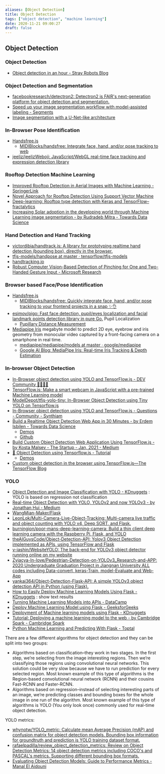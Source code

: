 ```yaml
---
aliases: [Object Detection]
title: Object Detection
tags: ["object detection", "machine learning"]
date: 2020-11-21 09:00:27
draft: false
---
```


## Object Detection

### Object Detection

- [Object detection in an hour - Stray Robots Blog](https://www.strayrobots.io/blog/object-detection-in-an-hour)

### Object Detection and Segmentation

- [facebookresearch/detectron2: Detectron2 is FAIR's next-generation platform for object detection and segmentation.](https://github.com/facebookresearch/detectron2)
- [Speed up your image segmentation workflow with model-assisted labeling - Segments](https://segments.ai/blog/speed-up-image-segmentation-with-model-assisted-labeling)
- [Image segmentation with a U-Net-like architecture](https://keras.io/examples/vision/oxford_pets_image_segmentation/)

### In-Browser Pose Identification

- [Handsfree.js](https://handsfree.js.org/)
    - [MIDIBlocks/handsfree: Integrate face, hand, and/or pose tracking to web](https://github.com/MIDIBlocks/handsfree)
- [jeeliz/jeelizWeboji: JavaScript/WebGL real-time face tracking and expression detection library](https://github.com/jeeliz/jeelizWeboji)

### Rooftop Detection Machine Learning

- [Improved Rooftop Detection in Aerial Images with Machine Learning - SpringerLink](https://link.springer.com/article/10.1023/A:1025623527461)
- [Novel Approach for Rooftop Detection Using Support Vector Machine](https://www.hindawi.com/journals/isrn/2013/819768/)
- [Deep-learning: Rooftop type detection with Keras and TensorFlow–fractalytics](https://fractalytics.io/rooftop-detection-with-keras-tensorflow)
- [Increasing Solar adoption in the developing world through Machine Learning image segmentation - by Rudradeb Mitra - Towards Data Science](https://towardsdatascience.com/using-image-segmentation-to-identify-rooftops-in-low-resolution-satellite-images-c791975d91cc)

### Hand Detection and Hand Tracking

- [victordibia/handtrack.js: A library for prototyping realtime hand detection (bounding box), directly in the browser.](https://github.com/victordibia/handtrack.js)
- [tfjs-models/handpose at master · tensorflow/tfjs-models](https://github.com/tensorflow/tfjs-models/tree/master/handpose)
- [handtracking.io](https://handtracking.io/)
- [Robust Computer Vision-Based Detection of Pinching for One and Two-Handed Gesture Input - Microsoft Research](https://www.microsoft.com/en-us/research/publication/robust-computer-vision-based-detection-pinching-one-two-handed-gesture-input/)

### Browser based Face/Pose Identification

- [Handsfree.js](https://handsfree.js.org/)
    - [MIDIBlocks/handsfree: Quickly integrate face, hand, and/or pose tracking to your frontend projects in a snap ✨👌](https://github.com/midiblocks/handsfree)
- [esimov/pigo: Fast face detection, pupil/eyes localization and facial landmark points detection library in pure Go.](https://github.com/esimov/pigo) Pupil Localization
    - [Pupillary Distance Measurement](https://www.visionworks.com/pd-measurement)
- [Mediapipe Iris](https://drive.google.com/file/d/1bsWbokp9AklH2ANjCfmjqEzzxO1CNbMu/preview) megabyte model to predict 2D eye, eyebrow and iris geometry from monocular video captured by a front-facing camera on a smartphone in real time.
    - [mediapipe/mediapipe/models at master · google/mediapipe](https://github.com/google/mediapipe/tree/master/mediapipe/models)
    - [Google AI Blog: MediaPipe Iris: Real-time Iris Tracking & Depth Estimation](https://ai.googleblog.com/2020/08/mediapipe-iris-real-time-iris-tracking.html)

### In-browser Object Detection

- [In-Browser object detection using YOLO and TensorFlow.js - DEV Community 👩‍💻👨‍💻](https://dev.to/skalskip/in-browser-object-detection-using-yolo-and-tensorflow-js-4c9h)
- [TensorFlow.js: Make a smart webcam in JavaScript with a pre-trained Machine Learning model](https://codelabs.developers.google.com/codelabs/tensorflowjs-object-detection#0)
- [ModelDepot/tfjs-yolo-tiny: In-Browser Object Detection using Tiny YOLO on Tensorflow.js](https://github.com/ModelDepot/tfjs-yolo-tiny)
- [In-Browser object detection using YOLO and TensorFlow.js - Questions - Community - Synthiam](https://synthiam.com/Community/Questions/In-Browser-object-detection-using-YOLO-and-TensorFlow-js-19178)
- [Build a Realtime Object Detection Web App in 30 Minutes - by Erdem Isbilen - Towards Data Science](https://towardsdatascience.com/build-a-realtime-object-detection-web-app-in-30-minutes-7ad0cb2231fb)
    - [Demos](https://tfjs-objectdetection.firebaseapp.com/)
    - [Github](https://github.com/eisbilen/TFJS-ObjectDetection)
- [Build Custom Object Detection Web Application Using TensorFlow.js - by Kosta Malsev - The Startup - Jan, 2021 - Medium](https://medium.com/swlh/build-custom-object-detection-web-application-using-tensorflow-js-d1664f96a18b)
- [🤖 Object Detection using Tensorflow.js - Tutorial](https://nanonets.com/blog/object-detection-tensorflow-js/)
    - [Demos](https://nanonets.com/object-detection-with-tensorflowjs-demo/)
- [Custom object detection in the browser using TensorFlow.js—The TensorFlow Blog](https://blog.tensorflow.org/2021/01/custom-object-detection-in-browser.html)

### YOLO

- [Object Detection and Image Classification with YOLO - KDnuggets](https://www.kdnuggets.com/2018/09/object-detection-image-classification-yolo.html) : YOLO is based on regression not classification
- [Real-time Object Detection with YOLO, YOLOv2 and now YOLOv3 - by Jonathan Hui - Medium](https://jonathan-hui.medium.com/real-time-object-detection-with-yolo-yolov2-28b1b93e2088)
- [WangMian-Maker/Flask](https://github.com/WangMian-Maker/Flask)
- [LeonLok/Multi-Camera-Live-Object-Tracking: Multi-camera live traffic and object counting with YOLO v4, Deep SORT, and Flask.](https://github.com/LeonLok/Multi-Camera-Live-Object-Tracking)
- [burningion/poor-mans-deep-learning-camera: Build a thin client deep learning camera with the Raspberry Pi, Flask, and YOLO](https://github.com/burningion/poor-mans-deep-learning-camera)
- [theAIGuysCode/Object-Detection-API: Yolov3 Object Detection implemented as APIs, using TensorFlow and Flask](https://github.com/theAIGuysCode/Object-Detection-API)
- [v-iashin/WebsiteYOLO: The back-end for YOLOv3 object detector running online on my website](https://github.com/v-iashin/WebsiteYOLO)
- [Zyjacya-In-love/Pedestrian-Detection-on-YOLOv3_Research-and-APP: 2020 Undergraduate Graduation Project in Jiangnan University ALL codes including Data-convert, keras-Train, model-Evaluate and Web-App](https://github.com/Zyjacya-In-love/Pedestrian-Detection-on-YOLOv3_Research-and-APP)
- [yankai364/Object-Detection-Flask-API: A simple YOLOv3 object detection API in Python (using Flask).](https://github.com/yankai364/Object-Detection-Flask-API)
- [How to Easily Deploy Machine Learning Models Using Flask - KDnuggets](https://www.kdnuggets.com/2019/10/easily-deploy-machine-learning-models-using-flask.html) : show text results
- [Turning Machine Learning Models into APIs - DataCamp](https://www.datacamp.com/community/tutorials/machine-learning-models-api-python)
- [Deploy Machine Learning Model using Flask - GeeksforGeeks](https://www.geeksforgeeks.org/deploy-machine-learning-model-using-flask/)
- [Deployment of Machine learning models using Flask - KDnuggets](https://www.kdnuggets.com/2019/12/excelr-deployment-machine-learning-flask.html)
- [Tutorial: Deploying a machine learning model to the web - by Cambridge Spark - Cambridge Spark](https://blog.cambridgespark.com/deploying-a-machine-learning-model-to-the-web-725688b851c7)
- [Python Machine Learning and Predicting With Flask - Toptal](https://www.toptal.com/python/python-machine-learning-flask-example)

There are a few different algorithms for object detection and they can be split into two groups:  

- Algorithms based on classification–they work in two stages. In the first step, we’re selecting from the image interesting regions. Then we’re classifying those regions using convolutional neural networks. This solution could be very slow because we have to run prediction for every selected region. Most known example of this type of algorithms is the Region-based convolutional neural network (RCNN) and their cousins Fast-RCNN and Faster-RCNN.
- Algorithms based on regression–instead of selecting interesting parts of an image, we’re predicting classes and bounding boxes for the whole image in one run of the algorithm. Most known example of this type of algorithms is YOLO (You only look once) commonly used for real-time object detection.

YOLO metrics:

- [whynotw/YOLO_metric: Calculate mean Average Precision (mAP) and confusion matrix for object detection models. Bounding box information for groundtruth and prediction is YOLO training dataset format.](https://github.com/whynotw/YOLO_metric)
- [rafaelpadilla/review_object_detection_metrics: Review on Object Detection Metrics: 14 object detection metrics including COCO's and PASCAL's metrics. Supporting different bounding box formats.](https://github.com/rafaelpadilla/review_object_detection_metrics)
- [Evaluating Object Detection Models: Guide to Performance Metrics - Manal El Aidouni](https://manalelaidouni.github.io/Evaluating-Object-Detection-Models-Guide-to-Performance-Metrics.html)
